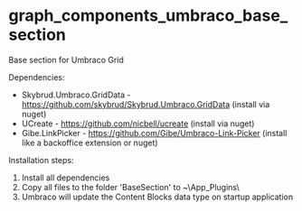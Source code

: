 # graph_components_umbraco_base_section
Base section for Umbraco Grid

Dependencies:
* Skybrud.Umbraco.GridData - https://github.com/skybrud/Skybrud.Umbraco.GridData (install via nuget)
* UCreate - https://github.com/nicbell/ucreate (install via nuget)
* Gibe.LinkPicker - https://github.com/Gibe/Umbraco-Link-Picker (install like a backoffice extension or nuget)

Installation steps:
1. Install all dependencies
3. Copy all files to the folder 'BaseSection' to ~\App_Plugins\
5. Umbraco will update the Content Blocks data type on startup application
